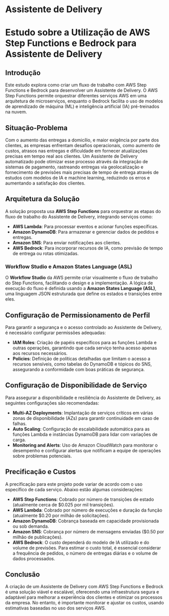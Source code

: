 # Assistente de Delivery
# Estudo sobre a Utilização de AWS Step Functions e Bedrock para Assistente de Delivery
## Introdução
Este estudo explora como criar um fluxo de trabalho com AWS Step Functions e Bedrock para desenvolver um Assistente de Delivery. O AWS Step Functions permite orquestrar diferentes serviços AWS em uma arquitetura de microserviços, enquanto o Bedrock facilita o uso de modelos de aprendizado de máquina (ML) e inteligência artificial (IA) pré-treinados na nuvem.
## Situação-Problema
Com o aumento das entregas a domicílio, e maior exigência por parte dos clientes, as empresas enfrentam desafios operacionais, como aumento de custos, atrasos nas entregas e dificuldade em fornecer atualizações precisas em tempo real aos clientes. Um Assistente de Delivery automatizado pode otimizar esse processo através da integração de sistemas de pagamento, rastreando entregas via geolocalização e fornecimento de previsões mais precisas de tempo de entrega através de estudos com modelos de IA e machine learning, reduzindo os erros e aumentando a satisfação dos clientes.

## Arquitetura da Solução
A solução proposta usa **AWS Step Functions** para orquestrar as etapas do fluxo de trabalho do Assistente de Delivery, integrando serviços como:
- **AWS Lambda**: Para processar eventos e acionar funções específicas.
- **Amazon DynamoDB**: Para armazenar e gerenciar dados de pedidos e entregas.
- **Amazon SNS**: Para enviar notificações aos clientes.
- **AWS Bedrock**: Para incorporar recursos de IA, como previsão de tempo de entrega ou rotas otimizadas.
### Workflow Studio e Amazon States Language (ASL)
O **Workflow Studio** da AWS permite criar visualmente o fluxo de trabalho do Step Functions, facilitando o design e a implementação. A lógica de execução do fluxo é definida usando a **Amazon States Language (ASL)**, uma linguagem JSON estruturada que define os estados e transições entre eles.
## Configuração de Permissionamento de Perfil
Para garantir a segurança e o acesso controlado ao Assistente de Delivery, é necessário configurar permissões adequadas:
- **IAM Roles**: Criação de papéis específicos para as funções Lambda e outras operações, garantindo que cada serviço tenha acesso apenas aos recursos necessários.
- **Policies**: Definição de políticas detalhadas que limitam o acesso a recursos sensíveis, como tabelas do DynamoDB e tópicos do SNS, assegurando a conformidade com boas práticas de segurança.
## Configuração de Disponibilidade de Serviço
Para assegurar a disponibilidade e resiliência do Assistente de Delivery, as seguintes configurações são recomendadas:
- **Multi-AZ Deployments**: Implantação de serviços críticos em várias zonas de disponibilidade (AZs) para garantir continuidade em caso de falhas.
- **Auto Scaling**: Configuração de escalabilidade automática para as funções Lambda e instâncias DynamoDB para lidar com variações de carga.
- **Monitoring and Alerts**: Uso de Amazon CloudWatch para monitorar o desempenho e configurar alertas que notificam a equipe de operações sobre problemas potenciais.
## Precificação e Custos
A precificação para este projeto pode variar de acordo com o uso específico de cada serviço. Abaixo estão algumas considerações:
- **AWS Step Functions**: Cobrado por número de transições de estado (atualmente cerca de $0.025 por mil transições).
- **AWS Lambda**: Cobrado por número de execuções e duração da função (atualmente $0.20 por milhão de solicitações).
- **Amazon DynamoDB**: Cobrança baseada em capacidade provisionada ou sob demanda.
- **Amazon SNS**: Cobrança por número de mensagens enviadas ($0.50 por milhão de publicações).
- **AWS Bedrock**: O custo dependerá do modelo de IA utilizado e do volume de previsões.
Para estimar o custo total, é essencial considerar a frequência de pedidos, o número de entregas diárias e o volume de dados processados.
## Conclusão
A criação de um Assistente de Delivery com AWS Step Functions e Bedrock é uma solução viável e escalável, oferecendo uma infraestrutura segura e adaptável para melhorar a experiência dos clientes e otimizar os processos da empresa. No entanto, é importante monitorar e ajustar os custos, usando estimativas baseadas no uso dos serviços AWS.
